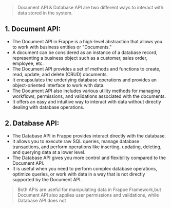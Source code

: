 > Document API & Database API are two different ways to interact with data stored in the system.
## 1.	Document API:
* The Document API in Frappe is a high-level abstraction that allows you to work with business entities or "Documents." 
* A document can be considered as an instance of a database record, representing a business object such as a customer, sales order, employee, etc. 
* The Document API provides a set of methods and functions to create, read, update, and delete (CRUD) documents. 
* It encapsulates the underlying database operations and provides an object-oriented interface to work with data. 
* The Document API also includes various utility methods for managing workflows, permissions, and validations associated with the documents. 
* It offers an easy and intuitive way to interact with data without directly dealing with database operations.

## 2.	Database API:
* The Database API in Frappe provides interact directly with the database. 
* It allows you to execute raw SQL queries, manage database transactions, and perform operations like inserting, updating, deleting, and querying data at a lower level. 
* The Database API gives you more control and flexibility compared to the Document API. 
* It is useful when you need to perform complex database operations, optimize queries, or work with data in a way that is not directly supported by the Document API.

> Both APIs are useful for manipulating data in Frappe Framework,but Document API also applies user permissions and validations, while Database API does not

